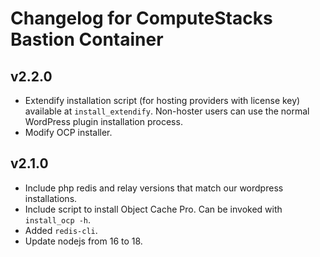 # Changelog for ComputeStacks Bastion Container

## v2.2.0

* Extendify installation script (for hosting providers with license key) available at `install_extendify`. Non-hoster users can use the normal WordPress plugin installation process.
* Modify OCP installer. 

## v2.1.0

* Include php redis and relay versions that match our wordpress installations.
* Include script to install Object Cache Pro. Can be invoked with `install_ocp -h`.
* Added `redis-cli`.
* Update nodejs from 16 to 18.
